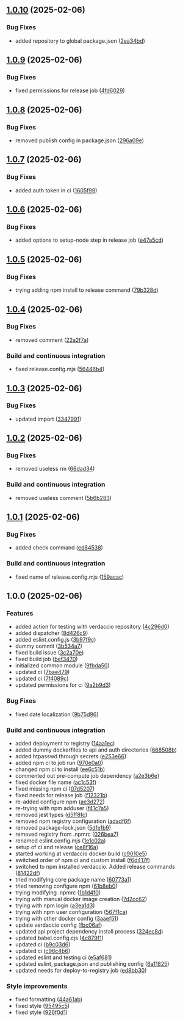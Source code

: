 ## [1.0.10](https://github.com/FreshMag/another-testo/compare/1.0.9...1.0.10) (2025-02-06)

### Bug Fixes

* added repository to global package.json ([2ea34bd](https://github.com/FreshMag/another-testo/commit/2ea34bdb2eaed345e0c4c62d23b801e82b5f3dc5))

## [1.0.9](https://github.com/FreshMag/another-testo/compare/1.0.8...1.0.9) (2025-02-06)

### Bug Fixes

* fixed permissions for release job ([4fd6029](https://github.com/FreshMag/another-testo/commit/4fd6029a28836135465204dc7ff3e78769e335e0))

## [1.0.8](https://github.com/FreshMag/another-testo/compare/1.0.7...1.0.8) (2025-02-06)

### Bug Fixes

* removed publish config in package.json ([296a09e](https://github.com/FreshMag/another-testo/commit/296a09e97866dd9a34f08d1e38ec076bc9f3077f))

## [1.0.7](https://github.com/FreshMag/another-testo/compare/1.0.6...1.0.7) (2025-02-06)

### Bug Fixes

* added auth token in ci ([1605f99](https://github.com/FreshMag/another-testo/commit/1605f99f904a64261cde0b98931ca4cb61cf9b78))

## [1.0.6](https://github.com/FreshMag/another-testo/compare/1.0.5...1.0.6) (2025-02-06)

### Bug Fixes

* added options to setup-node step in release job ([e47a5cd](https://github.com/FreshMag/another-testo/commit/e47a5cd1fdd6f29f517b55760251bf7b4a72f012))

## [1.0.5](https://github.com/FreshMag/another-testo/compare/1.0.4...1.0.5) (2025-02-06)

### Bug Fixes

* trying adding npm install to release command ([79b328d](https://github.com/FreshMag/another-testo/commit/79b328d8c1d2e546cced5a1fed0cd86b8e42f5c4))

## [1.0.4](https://github.com/FreshMag/another-testo/compare/1.0.3...1.0.4) (2025-02-06)

### Bug Fixes

* removed comment ([22a2f7a](https://github.com/FreshMag/another-testo/commit/22a2f7a10bda8e3c7ad748fdedd325f9e4094032))

### Build and continuous integration

* fixed release.config.mjs ([56446b4](https://github.com/FreshMag/another-testo/commit/56446b421974d01a8e02e5f1b8557ffe8ca78e27))

## [1.0.3](https://github.com/FreshMag/another-testo/compare/1.0.2...1.0.3) (2025-02-06)

### Bug Fixes

* updated import ([3347991](https://github.com/FreshMag/another-testo/commit/3347991c4daa7c8246b3c4131e85fd46d8bbd0b9))

## [1.0.2](https://github.com/FreshMag/another-testo/compare/1.0.1...1.0.2) (2025-02-06)

### Bug Fixes

* removed useless rm ([66dad34](https://github.com/FreshMag/another-testo/commit/66dad34b391c799c6b526804d266e7c3a12f15f9))

### Build and continuous integration

* removed useless comment ([5b6b283](https://github.com/FreshMag/another-testo/commit/5b6b2832e2f8c70709a7fcf23efa0609c7be115a))

## [1.0.1](https://github.com/FreshMag/another-testo/compare/1.0.0...1.0.1) (2025-02-06)

### Bug Fixes

* added check command ([ed84538](https://github.com/FreshMag/another-testo/commit/ed845381bbdbca11b1bb18817485625ac9631f5a))

### Build and continuous integration

* fixed name of release.config.mjs ([159acac](https://github.com/FreshMag/another-testo/commit/159acac6c2e164ccdfda24d3965edcb62930ea98))

## 1.0.0 (2025-02-06)

### Features

* added action for testing with verdaccio repository ([4c296d0](https://github.com/FreshMag/another-testo/commit/4c296d03257215f00e6ff46ea3d57846013e208a))
* added dispatcher ([8d426c9](https://github.com/FreshMag/another-testo/commit/8d426c9693b3714fe42efaeab8b3436681d45f63))
* added eslint.config.js ([3b97f9c](https://github.com/FreshMag/another-testo/commit/3b97f9c8c0a6749739c20ecab8cf731cce1d5ef7))
* dummy commit ([3b534a7](https://github.com/FreshMag/another-testo/commit/3b534a7b536e4ef86e7bccf90a76a6aaf66496b5))
* fixed build issue ([3c2a70e](https://github.com/FreshMag/another-testo/commit/3c2a70e725266744c9b6c07209ed2b576ed5ee4b))
* fixed build job ([bef3470](https://github.com/FreshMag/another-testo/commit/bef347061f57ea962a312836564acad6d3796d11))
* initialized common module ([9fbda50](https://github.com/FreshMag/another-testo/commit/9fbda5008be13be37361ebf4e3edefc4451f464a))
* updated ci ([7bae479](https://github.com/FreshMag/another-testo/commit/7bae4796549451214b31de3bc5a34316a8f9d004))
* updated ci ([7f4089c](https://github.com/FreshMag/another-testo/commit/7f4089cce2602a033a0bb9d1168579efbb601ab7))
* updated permissions for ci ([9a2b9d3](https://github.com/FreshMag/another-testo/commit/9a2b9d3fa938192b28560feeef0ef030d9fcf38b))

### Bug Fixes

* fixed date localization ([9b75d96](https://github.com/FreshMag/another-testo/commit/9b75d967d9f1e1ac08b36fa7ae5cedee3d03d2f3))

### Build and continuous integration

* added deployment to registry ([14aa1ec](https://github.com/FreshMag/another-testo/commit/14aa1ecb9a4a7bd84c50f32b4d393039a31b3a96))
* added dummy dockerfiles to api and auth directories ([668508b](https://github.com/FreshMag/another-testo/commit/668508bf7119e1cc59d7bfcccf4682a1d4a423d5))
* added htpasswd through secrets ([e253e66](https://github.com/FreshMag/another-testo/commit/e253e66c46089a3eff7ae6ac9b618777918f49fb))
* added npm ci to job run ([970e0a0](https://github.com/FreshMag/another-testo/commit/970e0a0eaa3f5eb63db3d8b83dd1d7bd5adc160d))
* changed npm ci to install ([ee6c51b](https://github.com/FreshMag/another-testo/commit/ee6c51b9219f6cb9d64e8a010bdf96f060ae51ce))
* commented out pre-compute job dependency ([a2e3b6e](https://github.com/FreshMag/another-testo/commit/a2e3b6e7e17dac7e1c0706b20eb3acd88372a2fb))
* fixed docker file name ([ac1c53f](https://github.com/FreshMag/another-testo/commit/ac1c53f29d110be9c8287ddeef447fbe9be598f0))
* fixed missing npm ci ([07d5207](https://github.com/FreshMag/another-testo/commit/07d520770dd175e3e5075479e33e6f11dcaab6d7))
* fixed needs for release job ([f12321b](https://github.com/FreshMag/another-testo/commit/f12321bf629cce159cf7dee7f01d60403916abd8))
* re-added configure npm ([ae3d272](https://github.com/FreshMag/another-testo/commit/ae3d272387d1bb33f705a092eee5c74e1252167d))
* re-trying with npm adduser ([f41c7a5](https://github.com/FreshMag/another-testo/commit/f41c7a50fed9e07d20fdbeac5db3d09a670672ff))
* removed jest types ([d5ff8fc](https://github.com/FreshMag/another-testo/commit/d5ff8fc974f22c5ef265c01d4b363e09f2397604))
* removed npm registry configuration ([adadf6f](https://github.com/FreshMag/another-testo/commit/adadf6f2e91d3dca91aba5b65eb7ed3f315dccdb))
* removed package-lock.json ([5dfe1b9](https://github.com/FreshMag/another-testo/commit/5dfe1b962693f889d118f31bb909cc237b8d766b))
* removed registry from .npmrc ([026bea7](https://github.com/FreshMag/another-testo/commit/026bea7601ba93fd93fdb199f3baa5d566383be7))
* renamed eslint.config.mjs ([1e1c02a](https://github.com/FreshMag/another-testo/commit/1e1c02a9bc80207146fc8e35a1ca885648c6a02c))
* setup of ci and release ([ce8f16a](https://github.com/FreshMag/another-testo/commit/ce8f16a90edf15069bd5ff6ecb2c666ea2e8f02f))
* started working at verdaccio docker build ([c9010e5](https://github.com/FreshMag/another-testo/commit/c9010e5a22c1b1bf3244820220fc4197c791f63c))
* switched order of npm ci and custom install ([f6d417f](https://github.com/FreshMag/another-testo/commit/f6d417f915693c2473a328d11cb2c101f8d9bee1))
* switched to npm installed verdaccio. Added release commands ([81422df](https://github.com/FreshMag/another-testo/commit/81422df03ebaca32c00fb11e98a72a5742a905b3))
* tried modifying core package name ([60773a1](https://github.com/FreshMag/another-testo/commit/60773a1dde28369a9b3352f8582501f65bc8623b))
* tried removing configure npm ([61b8eb0](https://github.com/FreshMag/another-testo/commit/61b8eb0e82c833f38cda6bcdb6acef2546b9afb3))
* trying modifying .npmrc ([1b1d4f0](https://github.com/FreshMag/another-testo/commit/1b1d4f03b6cc1deea54de8a3d2152a886322716c))
* trying with manual docker image creation ([7d2cc62](https://github.com/FreshMag/another-testo/commit/7d2cc62374779b0e389e1e70b0a150c614705322))
* trying with npm login ([a3ea1d3](https://github.com/FreshMag/another-testo/commit/a3ea1d30edd210c9e4b14d6177b904e2f6427b2d))
* trying with npm user configuration ([567f1ca](https://github.com/FreshMag/another-testo/commit/567f1ca9bc2359ce993069de9fa999f06e8d4de0))
* trying with other docker config ([3aaef51](https://github.com/FreshMag/another-testo/commit/3aaef51dfa9069163ad0572a98f1fa2def3c7fa8))
* update verdaccio config ([fbc06af](https://github.com/FreshMag/another-testo/commit/fbc06af5b27ba2d384148ef82f0a81e702093187))
* updated api project dependency install process ([324ec8d](https://github.com/FreshMag/another-testo/commit/324ec8d2d625f0cd59ec11557f23bac87191ce87))
* updated babel.config.cjs ([4c879f1](https://github.com/FreshMag/another-testo/commit/4c879f11fff4615789bd4c9cb0b269d70a62f21f))
* updated ci ([b9c03d6](https://github.com/FreshMag/another-testo/commit/b9c03d6609cfc52fed06aae0609dca1b6a40de65))
* updated ci ([c96c4b6](https://github.com/FreshMag/another-testo/commit/c96c4b6ff8096974244533658819bf4c3555ee3e))
* updated eslint and testing ci ([e5af681](https://github.com/FreshMag/another-testo/commit/e5af6813acc3376ed24b3c0c60407dd2dd981a78))
* updated eslint, package.json and publishing config ([6a11825](https://github.com/FreshMag/another-testo/commit/6a11825c0b508aed9794e274eb8a27d75864d9c9))
* updated needs for deploy-to-registry job ([ed8bb30](https://github.com/FreshMag/another-testo/commit/ed8bb3089a13570f61aceef49a1b33fa6020d8fe))

### Style improvements

* fixed formatting ([44a61ab](https://github.com/FreshMag/another-testo/commit/44a61ab996c11e7180b5f0cd0c77703ef5c35c9a))
* fixed style ([95495c5](https://github.com/FreshMag/another-testo/commit/95495c5faae9543c76345e3aef64b4819312659b))
* fixed style ([926f0d1](https://github.com/FreshMag/another-testo/commit/926f0d1ca760e39d9b1f0a1851ef9fe76d294b63))
